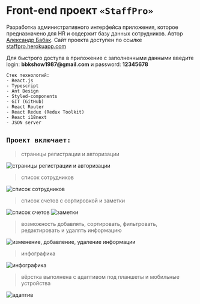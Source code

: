 # Front-end проект `«StaffPro»`

Разработка административного интерфейса приложения, которое предназначено для HR и содержит базу данных сотрудников. Автор [Александр Бабак](https://alexbabak.vercel.app/). Сайт проекта доступен по ссылке [staffpro.herokuapp.com](https://staffpro.herokuapp.com/)

Для быстрого доступа в приложение с заполненными данными введите login: __bbkshow1987@gmail.com__ и password: __12345678__

```
Стек технологий:
- React.js
- Typescript
- Ant Design
- Styled-components
- GIT (GitHub)
- React Router
- React Redux (Redux Toolkit)
- React i18next
- JSON server
```

## `Проект включает:`

> страницы регистрации и авторизации

![страницы регистрации и авторизации](https://i.ibb.co/LNDc10c/registration.jpg)

> список сотрудников

![список сотрудников](https://i.ibb.co/Pc3Tdcd/customers.jpg)

> список счетов с сортировкой и заметки

![список счетов](https://i.ibb.co/rv4BznJ/invioces.jpg)
![заметки](https://i.ibb.co/d5LN1zv/drafts.jpg)

> возможность добавлять, сортировать, фильтровать, редактировать и удалять информацию

![изменение, добавление, удаление информации](https://i.ibb.co/QC8hynD/add-new.jpg)

> инфографика

![инфографика](https://i.ibb.co/qyMJSJy/info.jpg)

> вёрстка выполнена с адаптивом под планшеты и мобильные устройства

![адаптив](https://i.ibb.co/dcmvwzy/My-Collages-1.jpg)
